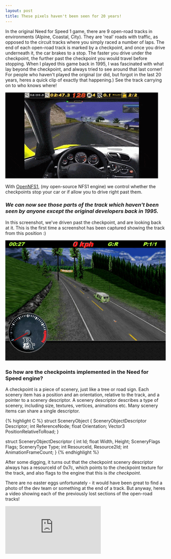 ```yaml
---
layout: post
title: These pixels haven't been seen for 20 years!
---
```


In the original Need for Speed 1 game, there are 9 open-road tracks in environments (Alpine, Coastal, City). They are 'real' roads with traffic, as opposed to the circuit tracks where you simply raced a number of laps. The end of each open-road track is marked by a checkpoint, and once you drive underneath it, the car brakes to a stop. The faster you drive under the checkpoint, the further past the checkpoint you would travel before stopping.  When I played this game back in 1995, I was fascinated with what lay beyond the checkpoint, and always tried to see around that last corner! For people who haven't played the original (or did, but forgot in the last 20 years, heres a quick clip of exactly that happening.)  See the track carrying on to who knows where!

![](/img/opennfs1/original-checkpoint.gif)

With [OpenNFS1](http://1amstudios.com/projects/opennfs1), (my open-source NFS1 engine) we control whether the checkpoints stop your car or if allow you to drive right past them. 


### _We can now see those parts of the track which haven't been seen by anyone except the original developers back in 1995._

In this screenshot, we've driven past the checkpoint, and are looking back at it. This is the first time a screenshot has been captured showing the track from this position :)

![](/img/opennfs1/past-checkpoint-looking-back.jpg)

### So how are the checkpoints implemented in the Need for Speed engine? ###

A checkpoint is a piece of scenery, just like a tree or road sign.  Each scenery item has a position and an orientation, relative to the track, and a pointer to a scenery descriptor. A scenery descriptor describes a type of scenery, including size, textures, vertices, animations etc. Many scenery items can share a single descriptor. 

{% highlight C %}
struct SceneryObject
{
	SceneryObjectDescriptor Descriptor;
	int ReferenceNode;
	float Orientation;
	Vector3 PositionRelativeToRoad;
}

struct SceneryObjectDescriptor
{
	int Id;
	float Width, Height;
	SceneryFlags Flags;
	SceneryType Type;
	int ResourceId, Resource2Id;
	int AnimationFrameCount;
}
{% endhighlight %}

After some digging, it turns out that the checkpoint scenery descriptor always has a resourceId of 0x7c, which points to the checkpoint texture for the track, and also flags to the engine that this is _the checkpoint_.

There are no easter eggs unfortunately - it would have been great to find a photo of the dev team or something at the end of a track. But anyway, heres a video showing each of the previously lost sections of the open-road tracks!

<div class="video"><div class="videowrapper"><iframe src="http://www.youtube.com/embed/Xfv_UrDq-As" frameborder="0" allowfullscreen></iframe>
</div></div>

